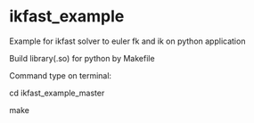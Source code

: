 # ikfast_example
Example for ikfast solver to euler fk and ik on python application

Build library(.so) for python by Makefile

Command type on terminal:

cd ikfast_example_master

make
